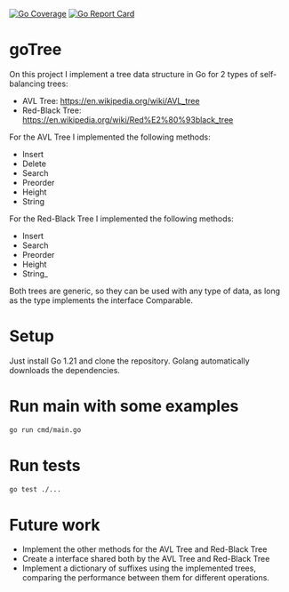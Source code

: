 [![Go Coverage](https://github.com/raffops/goTree/wiki/coverage.svg)](.coverage.out)
[![Go Report Card](https://goreportcard.com/badge/github.com/raffops/gotree)](https://goreportcard.com/report/github.com/raffops/gotree)
# goTree

On this project I implement a tree data structure in Go for 2 types of self-balancing trees:

- AVL Tree: https://en.wikipedia.org/wiki/AVL_tree
- Red-Black Tree: https://en.wikipedia.org/wiki/Red%E2%80%93black_tree

For the AVL Tree I implemented the following methods:

- Insert
- Delete
- Search
- Preorder
- Height
- String

For the Red-Black Tree I implemented the following methods:

- Insert
- Search
- Preorder
- Height
- String_

Both trees are generic, so they can be used with any type of data, as long as the type implements the interface
Comparable.

# Setup

Just install Go 1.21 and clone the repository. Golang automatically downloads the dependencies.

# Run main with some examples

```bash
go run cmd/main.go
```

# Run tests

```bash
go test ./...
```

# Future work

- Implement the other methods for the AVL Tree and Red-Black Tree
- Create a interface shared both by the AVL Tree and Red-Black Tree
- Implement a dictionary of suffixes using the implemented trees, comparing the performance between them for different
  operations.
